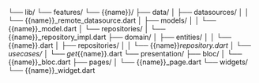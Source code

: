 └── lib/
└── features/
└── {{name}}/
├── data/
│   ├── datasources/
│   │   └── {{name}}_remote_datasource.dart
│   ├── models/
│   │   └── {{name}}_model.dart
│   └── repositories/
│       └── {{name}}_repository_impl.dart
├── domain/
│   ├── entities/
│   │   └── {{name}}.dart
│   ├── repositories/
│   │   └── {{name}}_repository.dart
│   └── usecases/
│       └── get_{{name}}.dart
└── presentation/
├── bloc/
│   └── {{name}}_bloc.dart
├── pages/
│   └── {{name}}_page.dart
└── widgets/
└── {{name}}_widget.dart